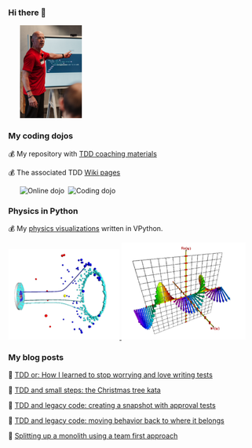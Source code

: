 ### Hi there 👋

&nbsp;&nbsp;&nbsp;&nbsp;&nbsp;&nbsp;<img src="zeger-teaching-1.png" alt="Zeger" width="25%" height="25%"/>

### My coding dojos

:moneybag: My repository with [TDD coaching materials](https://github.com/zhendrikse/tdd)

:moneybag: The associated TDD [Wiki pages](https://github.com/zhendrikse/tdd/wiki)

&nbsp;&nbsp;&nbsp;&nbsp;&nbsp;&nbsp;<img alt="Online dojo" src="https://github.com/zhendrikse/tdd/blob/master/assets/DojoInAction.png" width="31%" height="31%"/>&nbsp;&nbsp;<img src="https://github.com/zhendrikse/tdd/blob/master/assets/zeger_teaching.jpg" alt="Coding dojo" width="25%" height="25%"/>

### Physics in Python

:moneybag: My [physics visualizations](https://github.com/zhendrikse/physics-in-python) written in VPython.

<a href="https://github.com/zhendrikse/physics-in-python">
<img alt="Rutherford scattering" src="https://github.com/zhendrikse/physics-in-python/blob/main/images/rutherford_scattering.png" width="45%" height="45%"/>
<img alt="Plane wave" src="https://github.com/zhendrikse/physics-in-python/blob/main/images/plane_wave.png" width="50%" height="50%"/>
</a>

### My blog posts

:loudspeaker: [TDD or: How I learned to stop worrying and love writing tests](https://medium.com/ns-techblog/tdd-or-how-i-learned-to-stop-worrying-and-love-writing-tests-ef7314470305)

:loudspeaker: [TDD and small steps: the Christmas tree kata](https://medium.com/ns-techblog/tdd-and-small-steps-the-christmas-tree-kata-ee23a8152a4b)

:loudspeaker: [TDD and legacy code: creating a snapshot with approval tests](https://medium.com/ns-techblog/tdd-and-legacy-code-creating-a-snapshot-with-approval-tests-252327b6c72e) 

:loudspeaker: [TDD and legacy code: moving behavior back to where it belongs](https://medium.com/ns-techblog/tdd-and-legacy-code-moving-behavior-back-to-where-it-belongs-db0a7ef8575f)

:loudspeaker: [Splitting up a monolith using a team first approach](https://medium.com/ns-techblog/splitting-up-a-monolith-using-a-team-first-approach-5387b51efda0)

<!--
**zhendrikse/zhendrikse** is a ✨ _special_ ✨ repository because its `README.md` (this file) appears on your GitHub profile.

Here are some ideas to get you started:

- 🔭 I’m currently working on ...
- 🌱 I’m currently learning ...
- 👯 I’m looking to collaborate on ...
- 🤔 I’m looking for help with ...
- 💬 Ask me about ...
- 📫 How to reach me: ...
- 😄 Pronouns: ...
- ⚡ Fun fact: ...
-->
